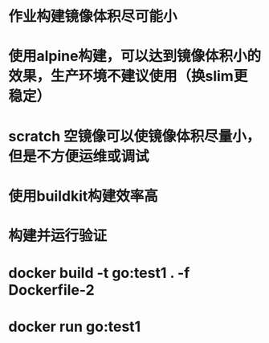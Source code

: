 # 作业构建镜像体积尽可能小

# 使用alpine构建，可以达到镜像体积小的效果，生产环境不建议使用（换slim更稳定）
# scratch 空镜像可以使镜像体积尽量小，但是不方便运维或调试

# 使用buildkit构建效率高

# 构建并运行验证
# docker build -t go:test1 . -f Dockerfile-2
# docker run go:test1

